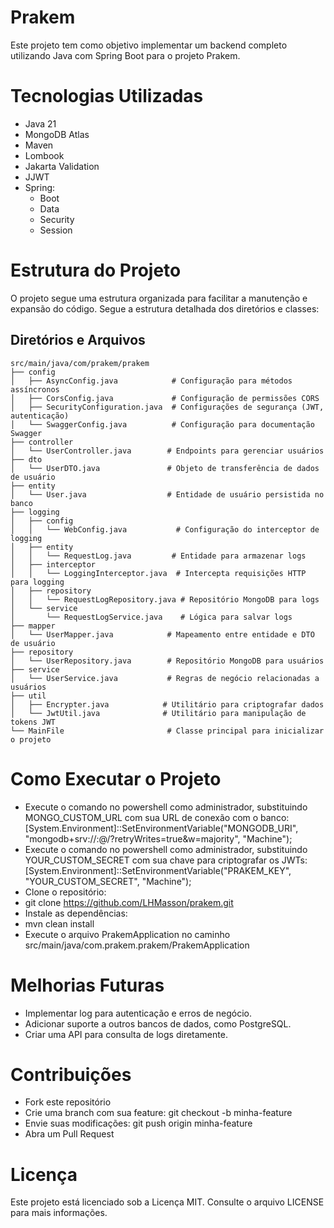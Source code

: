 # Prakem

Este projeto tem como objetivo implementar um backend completo utilizando Java com Spring Boot para o projeto Prakem.

# Tecnologias Utilizadas

- Java 21
- MongoDB Atlas
- Maven
- Lombook
- Jakarta Validation
- JJWT
- Spring:
  * Boot
  * Data
  * Security
  * Session

# Estrutura do Projeto

O projeto segue uma estrutura organizada para facilitar a manutenção e expansão do código. Segue a estrutura detalhada dos diretórios e classes:

## Diretórios e Arquivos

```
src/main/java/com/prakem/prakem
├── config
│   ├── AsyncConfig.java            # Configuração para métodos assíncronos
│   ├── CorsConfig.java             # Configuração de permissões CORS
│   ├── SecurityConfiguration.java  # Configurações de segurança (JWT, autenticação)
│   └── SwaggerConfig.java          # Configuração para documentação Swagger
├── controller
│   └── UserController.java        # Endpoints para gerenciar usuários
├── dto
│   └── UserDTO.java               # Objeto de transferência de dados de usuário
├── entity
│   └── User.java                  # Entidade de usuário persistida no banco
├── logging
│   ├── config
│   │   └── WebConfig.java           # Configuração do interceptor de logging
│   ├── entity
│   │   └── RequestLog.java         # Entidade para armazenar logs
│   ├── interceptor
│   │   └── LoggingInterceptor.java  # Intercepta requisições HTTP para logging
│   ├── repository
│   │   └── RequestLogRepository.java # Repositório MongoDB para logs
│   └── service
│       └── RequestLogService.java    # Lógica para salvar logs
├── mapper
│   └── UserMapper.java            # Mapeamento entre entidade e DTO de usuário
├── repository
│   └── UserRepository.java        # Repositório MongoDB para usuários
├── service
│   └── UserService.java           # Regras de negócio relacionadas a usuários
├── util
│   ├── Encrypter.java            # Utilitário para criptografar dados
│   └── JwtUtil.java              # Utilitário para manipulação de tokens JWT
└── MainFile                       # Classe principal para inicializar o projeto
```

# Como Executar o Projeto

- Execute o comando no powershell como administrador, substituindo MONGO_CUSTOM_URL com sua URL de conexão com o banco: [System.Environment]::SetEnvironmentVariable("MONGODB_URI", "mongodb+srv://<user>:<password>@<databaseurl>/<document>?retryWrites=true&w=majority", "Machine");
- Execute o comando no powershell como administrador, substituindo YOUR_CUSTOM_SECRET com sua chave para criptografar os JWTs: [System.Environment]::SetEnvironmentVariable("PRAKEM_KEY", "YOUR_CUSTOM_SECRET", "Machine");
- Clone o repositório:
- git clone https://github.com/LHMasson/prakem.git
- Instale as dependências:
- mvn clean install
- Execute o arquivo PrakemApplication no caminho src/main/java/com.prakem.prakem/PrakemApplication

# Melhorias Futuras

* Implementar log para autenticação e erros de negócio. 
* Adicionar suporte a outros bancos de dados, como PostgreSQL. 
* Criar uma API para consulta de logs diretamente.

# Contribuições
- Fork este repositório 
- Crie uma branch com sua feature: git checkout -b minha-feature 
- Envie suas modificações: git push origin minha-feature 
- Abra um Pull Request

# Licença

Este projeto está licenciado sob a Licença MIT. Consulte o arquivo LICENSE para mais informações.
